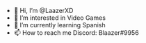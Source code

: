 - 👋 Hi, I’m @LaazerXD
- 👀 I’m interested in Video Games
- 🌱 I’m currently learning Spanish
- 📫 How to reach me Discord: Blaazer#9956
